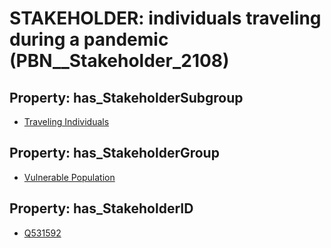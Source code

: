 # STAKEHOLDER: __individuals traveling during a pandemic__ (PBN__Stakeholder_2108)

## Property: has_StakeholderSubgroup

* [Traveling Individuals](PBN__StakeholderSubgroup_75)

## Property: has_StakeholderGroup

* [Vulnerable Population](PBN__StakeholderGroup_6)

## Property: has_StakeholderID

* [Q531592](Q531592)

